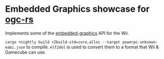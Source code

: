 # Embedded Graphics showcase for [ogc-rs](https://github.com/rust-wii/ogc-rs)

Implements some of the [embedded-graphics](https://crates.io/crates/embedded-graphics) API for the Wii.

`cargo +nightly build +Zbuild-std=core,alloc --target powerpc-unknown-eabi.json` to compile. 
`elf2dol` is used to convert them to a format that Wii & Gamecube can use. 
